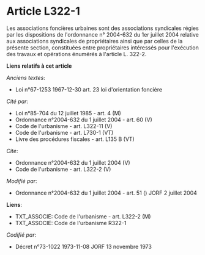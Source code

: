 # Article L322-1

Les associations foncières urbaines sont des associations syndicales régies par les dispositions de l'ordonnance n° 2004-632
du 1er juillet 2004 relative aux associations syndicales de propriétaires ainsi que par celles de la présente section,
constituées entre propriétaires intéressés pour l'exécution des travaux et opérations énumérés à l'article L. 322-2.

**Liens relatifs à cet article**

_Anciens textes_:

  - Loi n°67-1253 1967-12-30 art. 23 loi d'orientation foncière

_Cité par_:

  - Loi n°85-704 du 12 juillet 1985 - art. 4 (M)
  - Ordonnance n°2004-632 du 1 juillet 2004 - art. 60 (V)
  - Code de l'urbanisme - art. L322-11 (V)
  - Code de l'urbanisme - art. L730-1 (VT)
  - Livre des procédures fiscales - art. L135 B (VT)

_Cite_:

  - Ordonnance n°2004-632 du 1 juillet 2004 (V)
  - Code de l'urbanisme - art. L322-2 (V)

_Modifié par_:

  - Ordonnance n°2004-632 du 1 juillet 2004 - art. 51 () JORF 2 juillet 2004

**Liens**:

  - TXT_ASSOCIE: Code de l'urbanisme - art. L322-2 (M)
  - TXT_ASSOCIE: Code de l'urbanisme R322-1

_Codifié par_:

  - Décret n°73-1022 1973-11-08 JORF 13 novembre 1973
